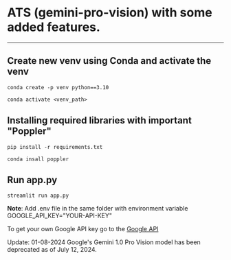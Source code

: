 # ATS (gemini-pro-vision) with some added features.
---

Create new venv using Conda and activate the venv
---
`conda create -p venv python==3.10`

`conda activate <venv_path>`

Installing required libraries with important "Poppler"
---
`pip install -r requirements.txt`

`conda insall poppler`


Run app.py
---
`streamlit run app.py`

**Note**: 
Add .env file in the same folder with environment variable GOOGLE_API_KEY="YOUR-API-KEY"

To get your own Google API key go to the [Google API](https://makersuite.google.com/app/apikey)



Update: 01-08-2024
Google's Gemini 1.0 Pro Vision model has been deprecated as of July 12, 2024.
